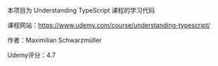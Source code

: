 
本项目为 Understanding TypeScript 课程的学习代码

课程网站：https://www.udemy.com/course/understanding-typescript/

作者：Maximilian Schwarzmüller

Udemy评分：4.7

